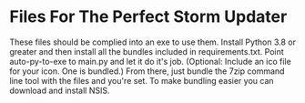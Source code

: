 # Files For The Perfect Storm Updater

These files should be complied into an exe to use them.  Install Python 3.8 or greater and then install all the bundles included in requirements.txt.
Point auto-py-to-exe to main.py and let it do it's job. (Optional: Include an ico file for your icon. One is bundled.)
From there, just bundle the 7zip command line tool with the files and you're set.
To make bundling easier you can download and install NSIS. 
